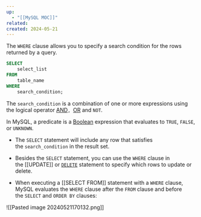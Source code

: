 ```yaml
---
up:
  - "[[MySQL MOC]]"
related: 
created: 2024-05-21
---
```


The `WHERE` clause allows you to specify a search condition for the rows returned by a query.
```sql
SELECT 
    select_list
FROM
    table_name
WHERE
    search_condition;
```
The `search_condition` is a combination of one or more expressions using the logical operator [AND](https://www.mysqltutorial.org/mysql-basics/mysql-and/)`, `[OR](https://www.mysqltutorial.org/mysql-basics/mysql-or/) and `NOT`.

In MySQL, a predicate is a [Boolean](https://www.mysqltutorial.org/mysql-basics/mysql-boolean/) expression that evaluates to `TRUE`, `FALSE`, or `UNKNOWN`.

- The `SELECT` statement will include any row that satisfies the `search_condition` in the result set.

- Besides the `SELECT` statement, you can use the `WHERE` clause in the [[UPDATE]] or [`DELETE`](https://www.mysqltutorial.org/mysql-basics/mysql-delete/) statement to specify which rows to update or delete.

- When executing a [[SELECT FROM]] statement with a `WHERE` clause, MySQL evaluates the `WHERE` clause after the `FROM` clause and before the `SELECT` and `ORDER BY` clauses:

![[Pasted image 20240521170132.png]]
